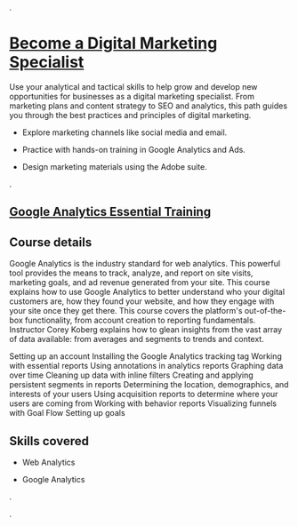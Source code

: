 .


# [Become a Digital Marketing Specialist](https://www.linkedin.com/learning/paths/become-a-digital-marketing-specialist)


Use your analytical and tactical skills to help grow and develop new opportunities for businesses as a digital marketing specialist. From marketing plans and content strategy to SEO and analytics, this path guides you through the best practices and principles of digital marketing.



- Explore marketing channels like social media and email.

- Practice with hands-on training in Google Analytics and Ads.

- Design marketing materials using the Adobe suite.



.


## [Google Analytics Essential Training](https://www.linkedin.com/learning/google-analytics-essential-training-5/set-up-goals)




## Course details

Google Analytics is the industry standard for web analytics. This powerful tool provides the means to track, analyze, and report on site visits, marketing goals, and ad revenue generated from your site. This course explains how to use Google Analytics to better understand who your digital customers are, how they found your website, and how they engage with your site once they get there. This course covers the platform's out-of-the-box functionality, from account creation to reporting fundamentals. Instructor Corey Koberg explains how to glean insights from the vast array of data available: from averages and segments to trends and context.







Setting up an account
Installing the Google Analytics tracking tag
Working with essential reports
Using annotations in analytics reports
Graphing data over time
Cleaning up data with inline filters
Creating and applying persistent segments in reports
Determining the location, demographics, and interests of your users
Using acquisition reports to determine where your users are coming from
Working with behavior reports
Visualizing funnels with Goal Flow
Setting up goals




##  Skills covered



- Web Analytics


- Google Analytics




.




.
